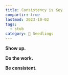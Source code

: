 ```yaml
---
title: Consistency is Key
compartir: true
lastmod: 2023-10-02
tags:
  - stub
category: 🌱 Seedlings
---
```


**Show up.**

**Do the work.**

**Be consistent.**
